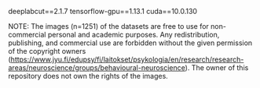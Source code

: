 deeplabcut==2.1.7
tensorflow-gpu==1.13.1
cuda==10.0.130

NOTE:
The images (n=1251) of the datasets are free to use for non-commercial personal and academic purposes. Any redistribution, publishing, and commercial use are forbidden without the given permission of the copyright owners (https://www.jyu.fi/edupsy/fi/laitokset/psykologia/en/research/research-areas/neuroscience/groups/behavioural-neuroscience). The owner of this repository does not own the rights of the images.
